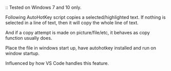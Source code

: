 :: Tested on Windows 7 and 10 only.

Following AutoHotKey script copies a selected/highlighted text. If nothing is selected in a line of text, then it will copy the whole line of text.

And if a copy attempt is made on picture/file/etc, it behaves as copy function usually does.

Place the file in windows start up, have autohotkey installed and run on window startup.

Influenced by how VS Code handles this feature.
